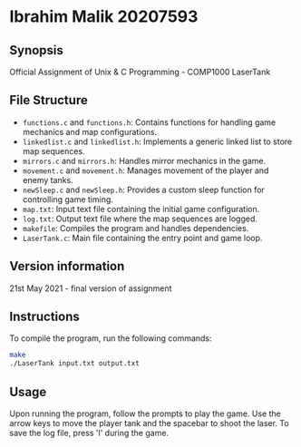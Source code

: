 Ibrahim Malik
20207593
=======

## Synopsis

Official Assignment of Unix & C Programming - COMP1000
LaserTank

## File Structure

- `functions.c` and `functions.h`: Contains functions for handling game mechanics and map configurations.
- `linkedlist.c` and `linkedlist.h`: Implements a generic linked list to store map sequences.
- `mirrors.c` and `mirrors.h`: Handles mirror mechanics in the game.
- `movement.c` and `movement.h`: Manages movement of the player and enemy tanks.
- `newSleep.c` and `newSleep.h`: Provides a custom sleep function for controlling game timing.
- `map.txt`: Input text file containing the initial game configuration.
- `log.txt`: Output text file where the map sequences are logged.
- `makefile`: Compiles the program and handles dependencies.
- `LaserTank.c`: Main file containing the entry point and game loop.

## Version information

21st May 2021 - final version of assignment

## Instructions

To compile the program, run the following commands:

```bash
make
./LaserTank input.txt output.txt
```

## Usage

Upon running the program, follow the prompts to play the game. Use the arrow keys to move the player tank and the spacebar to shoot the laser.
To save the log file, press 'l' during the game.